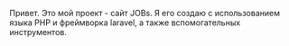 Привет. Это мой проект - сайт JOBs. Я его создаю с использованием языка PHP и фреймворка laravel, а также вспомогательных инструментов.
